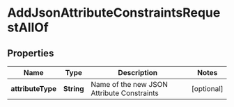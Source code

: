 

# AddJsonAttributeConstraintsRequestAllOf


## Properties

| Name | Type | Description | Notes |
|------------ | ------------- | ------------- | -------------|
|**attributeType** | **String** | Name of the new JSON Attribute Constraints |  [optional] |



